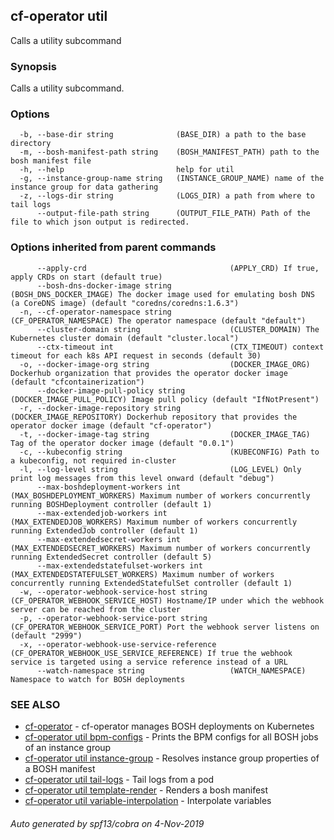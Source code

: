 ## cf-operator util

Calls a utility subcommand

### Synopsis

Calls a utility subcommand.

### Options

```
  -b, --base-dir string              (BASE_DIR) a path to the base directory
  -m, --bosh-manifest-path string    (BOSH_MANIFEST_PATH) path to the bosh manifest file
  -h, --help                         help for util
  -g, --instance-group-name string   (INSTANCE_GROUP_NAME) name of the instance group for data gathering
  -z, --logs-dir string              (LOGS_DIR) a path from where to tail logs
      --output-file-path string      (OUTPUT_FILE_PATH) Path of the file to which json output is redirected.
```

### Options inherited from parent commands

```
      --apply-crd                                (APPLY_CRD) If true, apply CRDs on start (default true)
      --bosh-dns-docker-image string             (BOSH_DNS_DOCKER_IMAGE) The docker image used for emulating bosh DNS (a CoreDNS image) (default "coredns/coredns:1.6.3")
  -n, --cf-operator-namespace string             (CF_OPERATOR_NAMESPACE) The operator namespace (default "default")
      --cluster-domain string                    (CLUSTER_DOMAIN) The Kubernetes cluster domain (default "cluster.local")
      --ctx-timeout int                          (CTX_TIMEOUT) context timeout for each k8s API request in seconds (default 30)
  -o, --docker-image-org string                  (DOCKER_IMAGE_ORG) Dockerhub organization that provides the operator docker image (default "cfcontainerization")
      --docker-image-pull-policy string          (DOCKER_IMAGE_PULL_POLICY) Image pull policy (default "IfNotPresent")
  -r, --docker-image-repository string           (DOCKER_IMAGE_REPOSITORY) Dockerhub repository that provides the operator docker image (default "cf-operator")
  -t, --docker-image-tag string                  (DOCKER_IMAGE_TAG) Tag of the operator docker image (default "0.0.1")
  -c, --kubeconfig string                        (KUBECONFIG) Path to a kubeconfig, not required in-cluster
  -l, --log-level string                         (LOG_LEVEL) Only print log messages from this level onward (default "debug")
      --max-boshdeployment-workers int           (MAX_BOSHDEPLOYMENT_WORKERS) Maximum number of workers concurrently running BOSHDeployment controller (default 1)
      --max-extendedjob-workers int              (MAX_EXTENDEDJOB_WORKERS) Maximum number of workers concurrently running ExtendedJob controller (default 1)
      --max-extendedsecret-workers int           (MAX_EXTENDEDSECRET_WORKERS) Maximum number of workers concurrently running ExtendedSecret controller (default 5)
      --max-extendedstatefulset-workers int      (MAX_EXTENDEDSTATEFULSET_WORKERS) Maximum number of workers concurrently running ExtendedStatefulSet controller (default 1)
  -w, --operator-webhook-service-host string     (CF_OPERATOR_WEBHOOK_SERVICE_HOST) Hostname/IP under which the webhook server can be reached from the cluster
  -p, --operator-webhook-service-port string     (CF_OPERATOR_WEBHOOK_SERVICE_PORT) Port the webhook server listens on (default "2999")
  -x, --operator-webhook-use-service-reference   (CF_OPERATOR_WEBHOOK_USE_SERVICE_REFERENCE) If true the webhook service is targeted using a service reference instead of a URL
      --watch-namespace string                   (WATCH_NAMESPACE) Namespace to watch for BOSH deployments
```

### SEE ALSO

* [cf-operator](cf-operator.md)	 - cf-operator manages BOSH deployments on Kubernetes
* [cf-operator util bpm-configs](cf-operator_util_bpm-configs.md)	 - Prints the BPM configs for all BOSH jobs of an instance group
* [cf-operator util instance-group](cf-operator_util_instance-group.md)	 - Resolves instance group properties of a BOSH manifest
* [cf-operator util tail-logs](cf-operator_util_tail-logs.md)	 - Tail logs from a pod
* [cf-operator util template-render](cf-operator_util_template-render.md)	 - Renders a bosh manifest
* [cf-operator util variable-interpolation](cf-operator_util_variable-interpolation.md)	 - Interpolate variables

###### Auto generated by spf13/cobra on 4-Nov-2019
